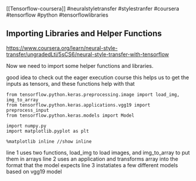 [[Tensorflow-coursera]]
#neuralstyletransfer #stylestranfer #coursera  #tensorflow #python #tensorflowlibraries

## Importing Libraries and Helper Functions

https://www.coursera.org/learn/neural-style-transfer/ungradedLti/5sCS6/neural-style-transfer-with-tensorflow

Now we need to import some helper functions and libraries.

good idea to check out the eager execution course
this helps us to get the inputs as tensors, and these functions help with that

```
from tensorflow.python.keras.preprocessing.image import load_img, img_to_array  
from tensorflow.python.keras.applications.vgg19 import preprocess_input
from tensorflow.python.keras.models import Model

import numpy.py
import matplotlib.pyplot as plt

%matplotlib inline //show inline
```
line 1 uses two functions, load_img to load images, and img_to_array to put them in arrays
line 2 uses an application and transforms array into the format that the model expects
line 3 instatiates a few different models based on vgg19 model